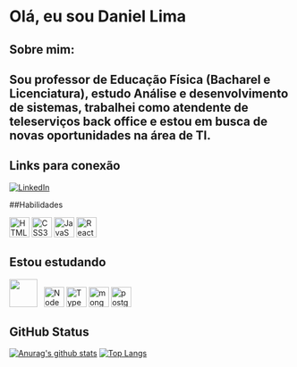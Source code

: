 # Olá, eu sou Daniel Lima

## Sobre mim:

## Sou professor de Educação Física (Bacharel e Licenciatura), estudo Análise e desenvolvimento de sistemas, trabalhei como atendente de teleserviços back office e estou em busca de novas oportunidades na área de TI.

## Links para conexão

[![LinkedIn](https://img.shields.io/badge/LinkedIn-000?style=for-the-badge&logo=linkedin&logoColor=0E76A8)](https://www.linkedin.com/in/daniel-lima-08845717a/)

##Habilidades

<a href="https://developer.mozilla.org/en-US/docs/Glossary/HTML5" target="_blank" rel="noreferrer"><img src="https://raw.githubusercontent.com/danielcranney/readme-generator/main/public/icons/skills/html5-colored.svg" width="36" height="36" alt="HTML5" /></a>
<a href="https://www.w3.org/TR/CSS/#css" target="_blank" rel="noreferrer"><img src="https://raw.githubusercontent.com/danielcranney/readme-generator/main/public/icons/skills/css3-colored.svg" width="36" height="36" alt="CSS3" /></a>
<a href="https://developer.mozilla.org/en-US/docs/Web/JavaScript" target="_blank" rel="noreferrer"><img src="https://raw.githubusercontent.com/danielcranney/readme-generator/main/public/icons/skills/javascript-colored.svg" width="36" height="36" alt="JavaScript" /></a>
<a href="https://reactjs.org/" target="_blank" rel="noreferrer"><img src="https://raw.githubusercontent.com/danielcranney/readme-generator/main/public/icons/skills/react-colored.svg" width="36" height="36" alt="React" /></a>

## Estou estudando

<img src="https://cdn.jsdelivr.net/gh/devicons/devicon/icons/java/java-original.svg" width="50" height="50"/>&nbsp;&nbsp;
<a href="https://nodejs.org/en/" target="_blank" rel="noreferrer"><img src="https://raw.githubusercontent.com/danielcranney/readme-generator/main/public/icons/skills/nodejs-colored.svg" width="36" height="36" alt="NodeJS" /></a>
<a href="https://www.typescriptlang.org/" target="_blank" rel="noreferrer"><img src="https://raw.githubusercontent.com/danielcranney/readme-generator/main/public/icons/skills/typescript-colored.svg" width="36" height="36" alt="TypeScript" /></a>
<a href="https://www.mongodb.com/" target="_blank" rel="noreferrer"><img src="https://raw.githubusercontent.com/danielcranney/readme-generator/main/public/icons/skills/mongodb-colored.svg" width="36" height="36" alt="mongoDB" /></a>
<a href="https://www.postgresql.org/" target="_blank" rel="noreferrer"><img src="https://www.postgresql.org/media/img/about/press/elephant.png" width="36" height="36" alt="postgresql" /></a>

## GitHub Status

[![Anurag's github stats](https://github-readme-stats.vercel.app/api?username=danlimax&count_private=true&show_icons=true&theme=tokyonight)]()
[![Top Langs](https://github-readme-stats.vercel.app/api/top-langs/?username=danlimax&theme=tokyonight)]()
